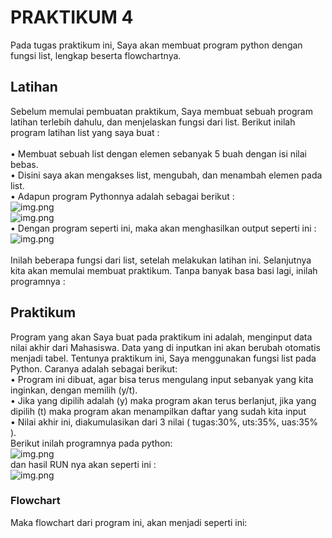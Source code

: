 # PRAKTIKUM 4
Pada tugas praktikum ini, Saya akan membuat program python dengan fungsi list, lengkap beserta flowchartnya.<br/>
## Latihan
Sebelum memulai pembuatan praktikum, Saya membuat sebuah program latihan terlebih dahulu, dan menjelaskan fungsi dari list. Berikut inilah program latihan list yang saya buat :<br/><br/>
• Membuat sebuah list dengan elemen sebanyak 5 buah dengan isi nilai bebas.<br/>
• Disini saya akan mengakses list, mengubah, dan menambah elemen pada list.<br/>
• Adapun program Pythonnya adalah sebagai berikut :<br/>
![img.png](Screenshots\ss1)<br/>
![img.png](Screenshots\ss2)<br/>
• Dengan program seperti ini, maka akan menghasilkan output seperti ini :<br/>
![img.png](Screenshots\ss3)<br/><br/>
Inilah beberapa fungsi dari list, setelah melakukan latihan ini. Selanjutnya kita akan memulai membuat praktikum. Tanpa banyak basa basi lagi, inilah programnya :<br/>
## Praktikum
Program yang akan Saya buat pada praktikum ini adalah, menginput data nilai akhir dari Mahasiswa. Data yang di inputkan ini akan berubah otomatis menjadi tabel. Tentunya praktikum ini, Saya menggunakan fungsi list pada Python. Caranya adalah sebagai berikut:<br/>
• Program ini dibuat, agar bisa terus mengulang input sebanyak yang kita inginkan, dengan memilih (y/t).<br/>
• Jika yang dipilih adalah (y) maka program akan terus berlanjut, jika yang dipilih (t) maka program akan menampilkan daftar yang sudah kita input<br/>
• Nilai akhir ini, diakumulasikan dari 3 nilai ( tugas:30%, uts:35%, uas:35% ).<br/>
Berikut inilah programnya pada python:<br/>
![img.png](Screenshots\ss4)<br/>
dan hasil RUN nya akan seperti ini :<br/>
![img.png](Screenshots\ss5)<br/>
### Flowchart
Maka flowchart dari program ini, akan menjadi seperti ini:<br/>

